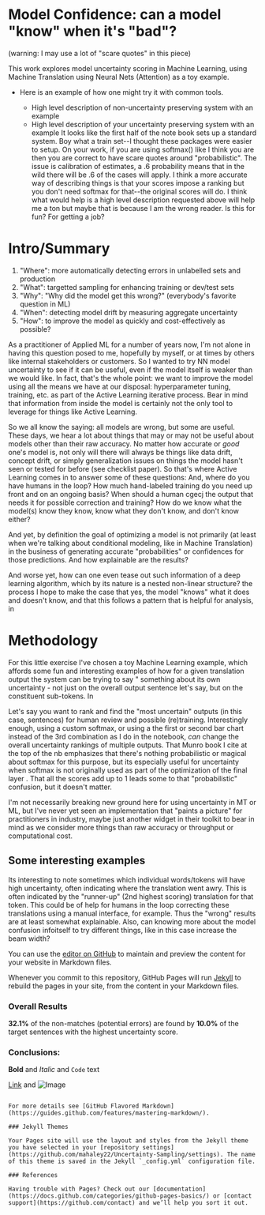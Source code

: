 # Model Confidence: can a model "know" when it's "bad"?
(warning: I may use a lot of "scare quotes" in this piece)

This work explores model uncertainty scoring in Machine Learning, using Machine Translation using Neural Nets (Attention) as a toy example.  





- Here is an example of how one might try it with common tools.

    - High level description of non-uncertainty preserving system with an example
    - High level description of your uncertainty preserving system with an example
It looks like the first half of the note book sets up a standard system. Boy what a train set--I thought these packages were easier to setup.
On your work, if you are using softmax() like I think you are then you are correct to have scare quotes around "probabilistic". The issue is calibration of estimates, a .6 probability means that in the wild there will be .6 of the cases will apply. I think a more accurate way of describing things is that your scores impose a ranking but you don't need softmax for that--the original scores will do.
I think what would help is a high level description requested above will help me a ton but maybe that is because I am the wrong reader. Is this for fun? For getting a job?

# Intro/Summary

1) "Where": more automatically detecting errors in unlabelled sets and production
2) "What": targetted sampling for enhancing training or dev/test sets
3) "Why": "Why did the model get this wrong?"  (everybody's favorite question in ML)
4) "When": detecting model drift by measuring aggregate uncertainty
5) "How":  to improve the model as quickly and cost-effectively as possible?

As a practitioner of Applied ML for a number of years now, I'm not alone in having this question posed to me, hopefully by myself, or at times by others like internal stakeholders or customers.  So I wanted to try NN model uncertainty to see if it can be useful, even if the model itself is weaker than we would like.  In fact, that's the whole point: we want to improve the model using all the means we have at our disposal: hyperparameter tuning, training, etc. as part of the Active Learning iterative process.  Bear in mind that information from inside the model is certainly not the only tool to leverage for things like Active Learning.

So we all know the saying: all models are wrong, but some are useful.  These days,
we hear a lot about things that may or may not be useful about models other than their raw accuracy.  No matter how accurate or *good* one's model is, not only will there will always be things like data drift, concept drift, or simply generalization issues on things the model hasn't seen or tested for before (see checklist paper). So that's where Active Learning comes in to answer some of these questions: And, where do you have humans in the loop?  How much hand-labeled training do you need up front and on an ongoing basis?  When should a human cgecj the output that needs it for possible correction and training?  How do we know what the model(s) know they know, know what they don't know, and don't know either? 

And yet, by definition the goal of optimizing a model is not primarily (at least when we're talking about conditional modeling, like in Machine Translation) in the business of generating accurate "probabilities" or confidences for those predictions.  And how explainable are the results?

And worse yet, how can one even tease out such information  of a deep learning algorithm, which by its nature is a nested non-linear structure? 
 the process I hope to make the case that yes, the model "knows" what it does and doesn't know, and that this follows a pattern that is helpful for analysis, in 

# Methodology
For this little exercise I've chosen a toy Machine Learning example, which affords some fun and interesting examples of how for a given translation output the system can be trying to say " something about its own uncertainty - not just on the overall output sentence let's say, but on the constituent sub-tokens.  In

Let's say you want to rank and find the "most uncertain" outputs (in this case, sentences)  for human review and possible (re)training.   Interestingly enough, using a custom softmax, or using a the first or second bar chart instead of the 3rd combination as I do in the notebook, *can* change the overall uncertainty rankings of multiple outputs.    That Munro book I cite at the top of the nb emphasizes that there's nothing probabilistic or magical about softmax for this purpose, but its especially useful for uncertainty when softmax is not originally used as part of the optimization of the final layer .  That all the scores add up to 1 leads some to that "probabilistic" confusion, but it doesn't matter.

I'm not necessarily breaking new ground here for using uncertainty in MT or ML, but I've never yet seen an implementation that "paints a picture" for practitioners in industry, maybe just another widget in their toolkit to bear in mind as we consider more things  than raw accuracy or throughput or computational cost.  

## Some interesting examples

Its interesting to note sometimes which individual words/tokens will have high uncertainty, often indicating where the translation went awry. This is often indicated by the "runner-up" (2nd highest scoring) translation for that token.  This could be of help for humans in the loop correcting these translations using a manual interface, for example.  Thus the "wrong" results are at least somewhat explainable.  Also, can knowing more about the model confusion infoitself to try different things, like in this case increase the beam width?

You can use the [editor on GitHub](https://github.com/mahaley22/Uncertainty-Sampling/edit/gh-pages/index.md) to maintain and preview the content for your website in Markdown files.

Whenever you commit to this repository, GitHub Pages will run [Jekyll](https://jekyllrb.com/) to rebuild the pages in your site, from the content in your Markdown files.

### Overall Results

**32.1%** of the non-matches (potential errors) are found by **10.0%** of the target sentences with the highest uncertainty score.

### Conclusions:


**Bold** and _Italic_ and `Code` text

[Link](url) and ![Image](src)
```

For more details see [GitHub Flavored Markdown](https://guides.github.com/features/mastering-markdown/).

### Jekyll Themes

Your Pages site will use the layout and styles from the Jekyll theme you have selected in your [repository settings](https://github.com/mahaley22/Uncertainty-Sampling/settings). The name of this theme is saved in the Jekyll `_config.yml` configuration file.

### References

Having trouble with Pages? Check out our [documentation](https://docs.github.com/categories/github-pages-basics/) or [contact support](https://github.com/contact) and we’ll help you sort it out.
